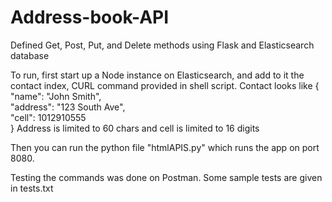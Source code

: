 # Address-book-API
Defined Get, Post, Put, and Delete methods using Flask and Elasticsearch database

To run, first start up a Node instance on Elasticsearch, and add to it the contact index, CURL command provided in shell script.
Contact looks like 
{
  "name": "John Smith",  
  "address": "123 South Ave",  
  "cell": 1012910555  
}
Address is limited to 60 chars and cell is limited to 16 digits

Then you can run the python file "htmlAPIS.py" which runs the app on port 8080.

Testing the commands was done on Postman. Some sample tests are given in tests.txt
